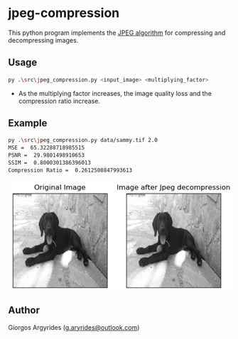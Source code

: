# jpeg-compression

This python program implements the [JPEG algorithm](https://en.wikipedia.org/wiki/JPEG) for compressing and 
decompressing images.

## Usage

```bash
py .\src\jpeg_compression.py <input_image> <multiplying_factor>
```

- As the multiplying factor increases, the image quality loss and the compression ratio increase.

## Example

```bash
py .\src\jpeg_compression.py data/sammy.tif 2.0
MSE =  65.32288718985515
PSNR =  29.9801498910653
SSIM =  0.8000301386396013
Compression Ratio =  0.2612508847993613
```
![](./data/sammy.png)
## Author

Giorgos Argyrides (g.aryrides@outlook.com)
